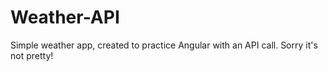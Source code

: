 # Weather-API
Simple weather app, created to practice Angular with an API call.
Sorry it's not pretty!
